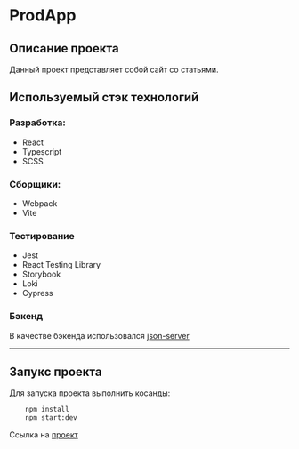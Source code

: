 # ProdApp

## Описание проекта

Данный проект представляет собой сайт со статьями. 


## Используемый стэк технологий
### Разработка:
* React
* Typescript
* SCSS
### Сборщики:
* Webpack
* Vite
### Тестирование
* Jest
* React Testing Library
* Storybook
* Loki
* Cypress
### Бэкенд
В качестве бэкенда использовался [json-server]("https://github.com/typicode/json-server")
***

## Запукс проекта
Для запуска проекта выполнить косанды: <br>
```bash
    npm install
    npm start:dev
```
Ссылка на [проект]("https://prodapp.ru")